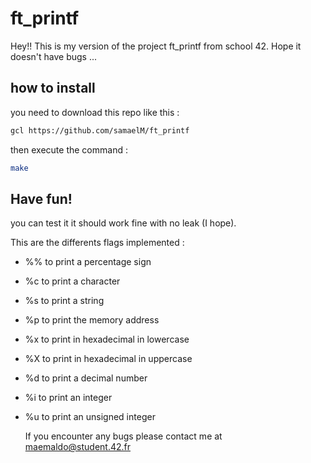 # ft_printf

Hey!! This is my version of the project ft_printf from school 42. Hope it doesn't have bugs ...

## how to install

you need to download this repo like this :

```bash
gcl https://github.com/samaelM/ft_printf
```

then execute the command :

```bash
make
```

## Have fun!

you can test it it should work fine with no leak (I hope).

This are the differents flags implemented :

* %% to print a percentage sign
* %c to print a character
* %s to print a string
* %p to print the memory address
* %x to print in hexadecimal in lowercase
* %X to print in hexadecimal in uppercase
* %d to print a decimal number
* %i to print an integer
* %u to print an unsigned integer

  If you encounter any bugs please contact me at maemaldo@student.42.fr
